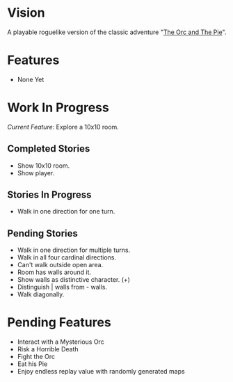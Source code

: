 Vision
======
A playable roguelike version of the classic adventure
"[The Orc and The Pie](http://www.instantdungeon.com/node/4)".

Features
========

* None Yet

Work In Progress
================

*Current Feature:* Explore a 10x10 room.

Completed Stories
-----------------
* Show 10x10 room.
* Show player.

Stories In Progress
-------------------
* Walk in one direction for one turn.

Pending Stories
---------------
* Walk in one direction for multiple turns.
* Walk in all four cardinal directions.
* Can't walk outside open area.
* Room has walls around it.
* Show walls as distinctive character. (+)
* Distinguish | walls from - walls.
* Walk diagonally.

Pending Features
================
* Interact with a Mysterious Orc
* Risk a Horrible Death
* Fight the Orc
* Eat his Pie
* Enjoy endless replay value with randomly generated maps
